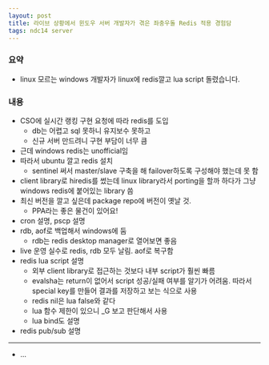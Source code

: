 ```yaml
---
layout: post
title: 라이브 상황에서 윈도우 서버 개발자가 겪은 좌충우돌 Redis 적용 경험담
tags: ndc14 server
---
```


### 요약 ###

* linux 모르는 windows 개발자가 linux에 redis깔고 lua script 돌렸습니다.

### 내용 ###

* CSO에 실시간 랭킹 구현 요청에 따라 redis를 도입
	* db는 어렵고 sql 못하니 유지보수 못하고
	* 신규 서버 만드려니 구현 부담이 너무 큼
* 근데 windows redis는 unofficial임
* 따라서 ubuntu 깔고 redis 설치
	* sentinel 써서 master/slave 구축을 해 failover하도록 구성해야 했는데 못 함
* client library로 hiredis를 썼는데 linux library라서 porting을 할까 하다가 그냥 windows redis에 붙어있는 library 씀
* 최신 버전을 깔고 싶은데 package repo에 버전이 옛날 것.
	* PPA라는 좋은 물건이 있어요!
* cron 설명, pscp 설명
* rdb, aof로 백업해서 windows에 둠
	* rdb는 redis desktop manager로 열어보면 좋음
* live 운영 실수로 redis, rdb 모두 날림. aof로 복구함
* redis lua script 설명
	* 외부 client library로 접근하는 것보다 내부 script가 훨씬 빠름
	* evalsha는 return이 없어서 script 성공/실패 여부를 알기가 어려움. 따라서 special key를 만들어 결과를 저장하고 보는 식으로 사용
	* redis nil은 lua false와 같다
	* lua 함수 제한이 있으니 _G 보고 판단해서 사용
	* lua bind도 설명
* redis pub/sub 설명

----------

* ...